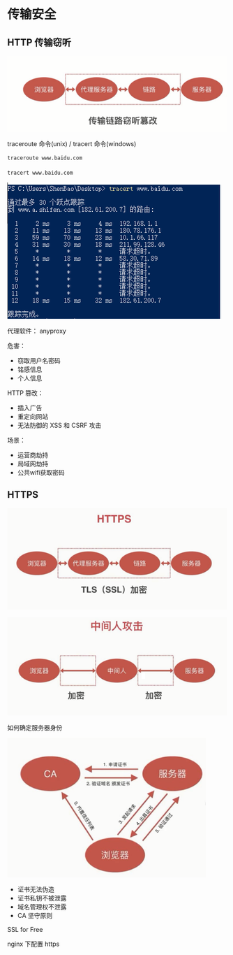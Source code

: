 # 传输安全

## HTTP 传输窃听

![191253.png](./img/191253.png)

traceroute 命令(unix) / tracert 命令(windows)
```bash
traceroute www.baidu.com

tracert www.baidu.com
```

![192209.png](./img/192209.png)

代理软件： anyproxy

危害：

- 窃取用户名密码
- 铭感信息
- 个人信息

HTTP 篡改：

- 插入广告
- 重定向网站
- 无法防御的 XSS 和 CSRF 攻击

场景：

- 运营商劫持
- 局域网劫持
- 公共wifi获取密码

## HTTPS

![192437.png](./img/192437.png)

![192531.png](./img/192531.png)

如何确定服务器身份

![192621.png](./img/192621.png)

- 证书无法伪造
- 证书私钥不被泄露
- 域名管理权不泄露
- CA 坚守原则

SSL for Free

nginx 下配置 https
